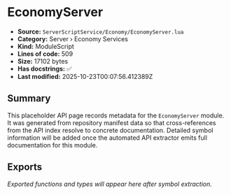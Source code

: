# EconomyServer

- **Source:** `ServerScriptService/Economy/EconomyServer.lua`
- **Category:** Server › Economy Services
- **Kind:** ModuleScript
- **Lines of code:** 509
- **Size:** 17102 bytes
- **Has docstrings:** ✅
- **Last modified:** 2025-10-23T00:07:56.412389Z

## Summary

This placeholder API page records metadata for the `EconomyServer` module. It was generated
from repository manifest data so that cross-references from the API index resolve to
concrete documentation. Detailed symbol information will be added once the automated
API extractor emits full documentation for this module.

## Exports

_Exported functions and types will appear here after symbol extraction._
